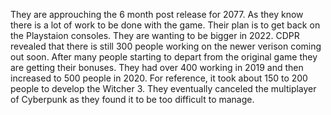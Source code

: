 They are approuching the 6 month post release for 2077. As they know there is a lot of work to be done with the game. Their plan is to get back on the Playstaion consoles. They are wanting to be bigger in 2022. CDPR revealed that there is still 300 people working on the newer verison coming out soon. After many people starting to depart from the original game they are getting their bonuses. They had over 400 working in 2019 and then increased to 500 people in 2020. For reference, it took about 150 to 200 people to develop the Witcher 3. They eventually canceled the multiplayer of Cyberpunk as they found it to be too difficult to manage.

